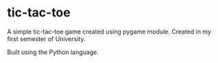 # tic-tac-toe
A simple tic-tac-toe game created using pygame module. Created in my first semester of University.

Built using the Python language.
